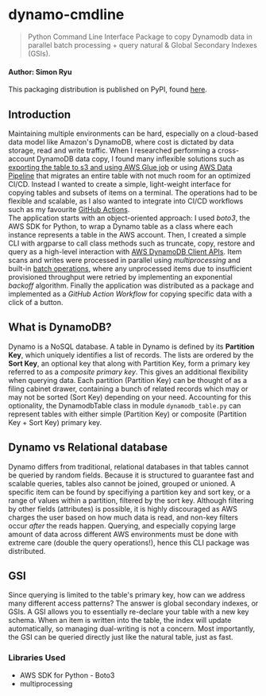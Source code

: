 # dynamo-cmdline
>  Python Command Line Interface Package to copy Dynamodb data in parallel batch processing + query natural & Global Secondary Indexes (GSIs).
#### Author: Simon Ryu

This packaging distribution is published on PyPI, found [here](https://pypi.org/project/dynamo-cmdline/).

## Introduction
Maintaining multiple environments can be hard, especially on a cloud-based data model like Amazon's DynamoDB, where cost is dictated by data storage, read and write traffic. When I researched performing a cross-account DynamoDB data copy, I found many inflexible solutions such as [exporting the table to s3 and using AWS Glue job](https://aws.amazon.com/premiumsupport/knowledge-center/dynamodb-cross-account-migration/) or using [AWS Data Pipeline](https://aws.amazon.com/blogs/database/how-to-migrate-amazon-dynamodb-tables-from-one-aws-account-to-another-with-aws-data-pipeline/) that migrates an entire table with not much room for an optimized CI/CD. Instead I wanted to create a simple, light-weight interface for copying tables and subsets of items on a terminal. The operations had to be flexible and scalable, as I also wanted to integrate into CI/CD workflows such as my favourite [GitHub Actions](https://github.com/features/actions).
<br/>
The application starts with an object-oriented approach: I used *boto3*, the AWS SDK for Python, to wrap a Dynamo table as a class where each instance represents a table in the AWS account. Then, I created a simple CLI with argparse to call class methods such as truncate, copy, restore and query as a high-level interaction with [AWS DynamoDB Client APIs](https://boto3.amazonaws.com/v1/documentation/api/latest/reference/services/dynamodb.html). Item scans and writes were processed in parallel using *multiprocessing* and built-in [batch operations](https://docs.aws.amazon.com/amazondynamodb/latest/APIReference/API_BatchWriteItem.html), where any unprocessed items due to insufficient provisioned throughput were retried by implementing an exponential *backoff* algorithm. Finally the application was distributed as a package and implemented as a *GitHub Action Workflow* for copying specific data with a click of a button.

## What is DynamoDB?
Dynamo is a NoSQL database. A table in Dynamo is defined by its **Partition Key**, which
uniquely identifies a list of records.
The lists are ordered by the **Sort Key**, an optional key that along with Partition Key, form a 
primary key referred to as a *composite primary key*. This gives an additional flexibility when querying data.
Each partition (Partition Key) can be thought of as a filing cabinet drawer, containing a bunch of related records
which may or may not be sorted (Sort Key) depending on your need. Accounting for this optionality, the DynamodbTable class in module `dynamodb_table.py`
can represent tables with either simple (Partition Key) or composite (Partition Key + Sort Key) primary key.

## Dynamo vs Relational database
Dynamo differs from traditional, relational databases in that tables cannot be queried by random fields.
Because it is structured to guarantee fast and scalable queries, tables also cannot be joined, grouped or unioned.
A specific item can be found by specifiying a partition key and sort key, or a range of values within a partition,
filtered by the sort key. Although filtering by other fields (attributes) is possible,
it is highly discouraged as AWS charges the user based on how much data is read, and non-key filters occur *after*
the reads happen. Querying, and especially copying large amount of data across different AWS environments must be done with extreme care
(double the query operations!), hence this CLI package was distributed.

## GSI
Since querying is limited to the table's primary key, how can we address many different access patterns? The answer is global secondary indexes, or GSIs. A GSI allows you to essentially re-declare your table with a new key schema. When an item is written into the table, the index will update automatically, so managing dual-writing is not a concern. Most importantly, the GSI can be queried directly just like the natural table, just as fast.

### Libraries Used
- AWS SDK for Python - Boto3
- multiprocessing

